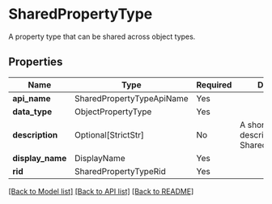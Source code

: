# SharedPropertyType

A property type that can be shared across object types.

## Properties
| Name | Type | Required | Description |
| ------------ | ------------- | ------------- | ------------- |
**api_name** | SharedPropertyTypeApiName | Yes |  |
**data_type** | ObjectPropertyType | Yes |  |
**description** | Optional[StrictStr] | No | A short text that describes the SharedPropertyType. |
**display_name** | DisplayName | Yes |  |
**rid** | SharedPropertyTypeRid | Yes |  |


[[Back to Model list]](../../README.md#documentation-for-models) [[Back to API list]](../../README.md#documentation-for-api-endpoints) [[Back to README]](../../README.md)
